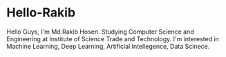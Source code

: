 # Hello-Rakib


Hello Guys,
I'm Md.Rakib Hosen. Studying Computer Science and Engineering at Institute of Science Trade and Technology. I'm interested in Machine Learning, Deep Learning, Artificial Intellegence, Data Scinece.
